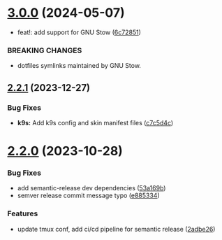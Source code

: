 # [3.0.0](https://github.com/sydrawat01/dotfiles/compare/v2.2.1...v3.0.0) (2024-05-07)


* feat!: add support for GNU Stow ([6c72851](https://github.com/sydrawat01/dotfiles/commit/6c72851eeaa90989603c11f1c53693c8b1287efa))


### BREAKING CHANGES

* dotfiles symlinks maintained by GNU Stow.

## [2.2.1](https://github.com/sydrawat01/dotfiles/compare/v2.2.0...v2.2.1) (2023-12-27)


### Bug Fixes

* **k9s:** Add k9s config and skin manifest files ([c7c5d4c](https://github.com/sydrawat01/dotfiles/commit/c7c5d4cb51f2bc0fa0b75783214fb7d7408d58e3))

# [2.2.0](https://github.com/sydrawat01/dotfiles/compare/v2.1.0...v2.2.0) (2023-10-28)


### Bug Fixes

* add semantic-release dev dependencies ([53a169b](https://github.com/sydrawat01/dotfiles/commit/53a169b39bebcde35e2c3cd97de9f5bfe0e6601e))
* semver release commit message typo ([e885334](https://github.com/sydrawat01/dotfiles/commit/e88533483056e3605b19f8a484a28ff385edc0b5))


### Features

* update tmux conf, add ci/cd pipeline for semantic release ([2adbe26](https://github.com/sydrawat01/dotfiles/commit/2adbe26acbc0307b120fedcb9ff3ec6c7e21c641))
